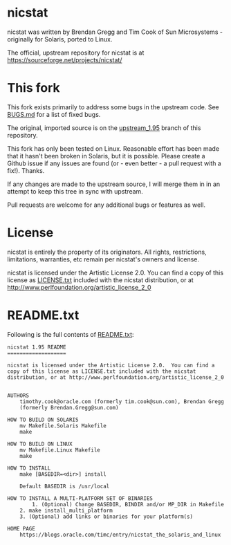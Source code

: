 nicstat
=======

nicstat was written by Brendan Gregg and Tim Cook of Sun Microsystems - originally
for Solaris, ported to Linux.

The official, upstream repository for nicstat is at https://sourceforge.net/projects/nicstat/

This fork
=========

This fork exists primarily to address some bugs in the upstream code. See
[BUGS.md](BUGS.md) for a list of fixed bugs.

The original, imported source is on the
[upstream_1.95](https://github.com/scotte/nicstat/tree/upstream_1.95)
branch of this repository.

This fork has only been tested on Linux. Reasonable effort has been made that
it hasn't been broken in Solaris, but it is possible. Please create a Github
issue if any issues are found (or - even better - a pull request with a fix!).
Thanks.

If any changes are made to the upstream source, I will merge them in in an
attempt to keep this tree in sync with upstream.

Pull requests are welcome for any additional bugs or features as well.

License
=======

nicstat is entirely the property of its originators. All rights, restrictions,
limitations, warranties, etc remain per nicstat's owners and license.

nicstat is licensed under the Artistic License 2.0.  You can find a
copy of this license as [LICENSE.txt](LICENSE.txt) included with the nicstat
distribution, or at http://www.perlfoundation.org/artistic_license_2_0

README.txt
==========

Following is the full contents of [README.txt](README.txt):

```
nicstat 1.95 README
===================

nicstat is licensed under the Artistic License 2.0.  You can find a
copy of this license as LICENSE.txt included with the nicstat
distribution, or at http://www.perlfoundation.org/artistic_license_2_0


AUTHORS
    timothy.cook@oracle.com (formerly tim.cook@sun.com), Brendan Gregg
    (formerly Brendan.Gregg@sun.com)

HOW TO BUILD ON SOLARIS
    mv Makefile.Solaris Makefile
    make

HOW TO BUILD ON LINUX
    mv Makefile.Linux Makefile
    make

HOW TO INSTALL
    make [BASEDIR=<dir>] install

    Default BASEDIR is /usr/local

HOW TO INSTALL A MULTI-PLATFORM SET OF BINARIES
        1. (Optional) Change BASEDIR, BINDIR and/or MP_DIR in Makefile
    2. make install_multi_platform
    3. (Optional) add links or binaries for your platform(s)

HOME PAGE
    https://blogs.oracle.com/timc/entry/nicstat_the_solaris_and_linux
```
